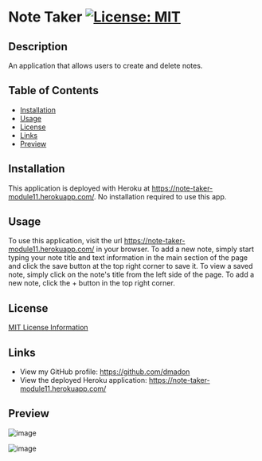 
  
  # Note Taker [![License: MIT](https://img.shields.io/badge/License-MIT-yellow.svg)](https://opensource.org/licenses/MIT)

  ## Description
  An application that allows users to create and delete notes.

  ## Table of Contents

  * [Installation](#installation)
  * [Usage](#usage)
  * [License](#license)
  * [Links](#links)
  * [Preview](#preview)

  ## Installation
  This application is deployed with Heroku at https://note-taker-module11.herokuapp.com/. No installation required to use this app.

  ## Usage
  To use this application, visit the url https://note-taker-module11.herokuapp.com/ in your browser. To add a new note, simply start typing your note title and text  information in the main section of the page and click the save button at the top right corner to save it. To view a saved note, simply click on the note's title from the left side of the page. To add a new note, click the + button in the top right corner.


  ## License

  [MIT License Information](https://opensource.org/licenses/MIT)

  ## Links

  * View my GitHub profile: https://github.com/dmadon
  * View the deployed Heroku application: https://note-taker-module11.herokuapp.com/

  ## Preview
  
  ![image](https://user-images.githubusercontent.com/99852346/183232551-a8749d6c-c14f-450e-9c4c-8a97690e1f06.png)
  
  ![image](https://user-images.githubusercontent.com/99852346/183232573-da07ada9-70a3-4ac1-adf9-eadd23a39e4c.png)


  
  
